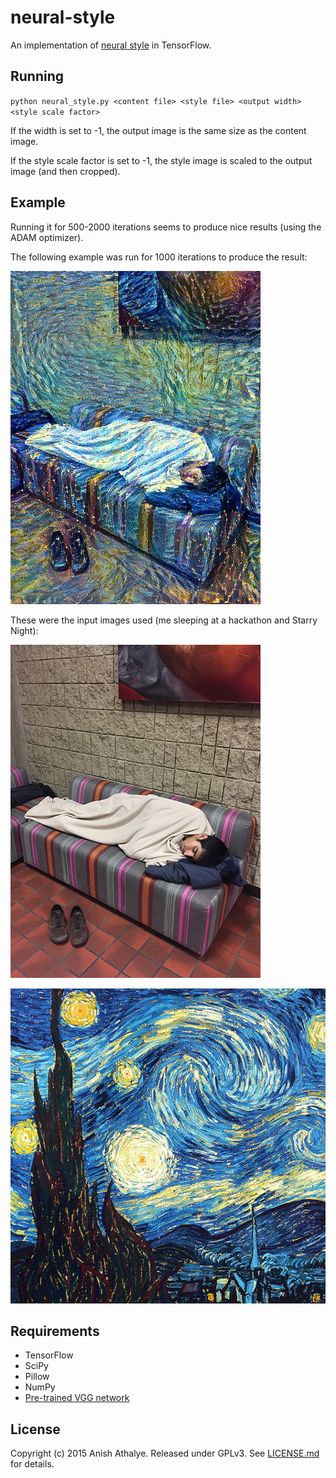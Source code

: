 # neural-style

An implementation of [neural style][paper] in
TensorFlow.

## Running

`python neural_style.py <content file> <style file> <output width> <style scale factor>`

If the width is set to -1, the output image is the same size as the content
image.

If the style scale factor is set to -1, the style image is scaled to the output
image (and then cropped).

## Example

Running it for 500-2000 iterations seems to produce nice results (using the
ADAM optimizer).

The following example was run for 1000 iterations to produce the result:

![output](examples/1-output.jpg)

These were the input images used (me sleeping at a hackathon and Starry Night):

![input-content](examples/1-content.jpg)

![input-style](examples/1-style.jpg)

## Requirements

* TensorFlow
* SciPy
* Pillow
* NumPy
* [Pre-trained VGG network][net]

## License

Copyright (c) 2015 Anish Athalye. Released under GPLv3. See
[LICENSE.md][license] for details.

[net]: http://www.vlfeat.org/matconvnet/models/imagenet-vgg-verydeep-19.mat
[paper]: http://arxiv.org/pdf/1508.06576v2.pdf
[license]: LICENSE.txt
